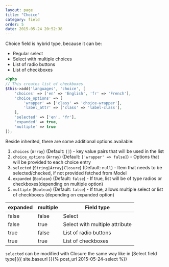 ```yaml
---
layout: page
title: "Choice"
category: field
order: 5
date: 2015-05-24 20:52:38
---
```


Choice field is hybrid type, because it can be:

* Regular select
* Select with multiple choices
* List of radio buttons
* List of checkboxes

```php
<?php
// This creates list of checkboxes
$this->add('languages', 'choice', [
    'choices' => ['en' => 'English', 'fr' => 'French'],
    'choice_options' => [
        'wrapper' => ['class' => 'choice-wrapper'],
        'label_attr' => ['class' => 'label-class'],
    ],
    'selected' => ['en', 'fr'],
    'expanded' => true,
    'multiple' => true
]);
```

Beside inherited, there are some additional options available:

1. `choices` (`Array`) (Default: `[]`) - key value pairs that will be used in the list
2. `choice_options` (`Array`) (Default: `['wrapper' => false]`) - Options that will be provided to each choice entry
3. `selected` (`String|Array|Closure`) (Default: `null`) - Item that needs to be selected/checked, if not provided fetched from Model
4. `expanded` (`Boolean`) (Default: `false`) - If true, list will be of type radios or checkboxes(depending on multiple option)
5. `multiple` (`Boolean`) (Default: `false`) - If true, allows multiple select or list of checkboxes (depending on expanded option)

| expanded | multiple | Field type                     |
|----------|----------|--------------------------------|
| false    | false    | Select                         |
| false    | true     | Select with multiple attribute |
| true     | false    | List of radio buttons          |
| true     | true     | List of checkboxes             |

`selected` can be modified with Closure the same way like in [Select field type]({{ site.baseurl }}{% post_url 2015-05-24-select %})
